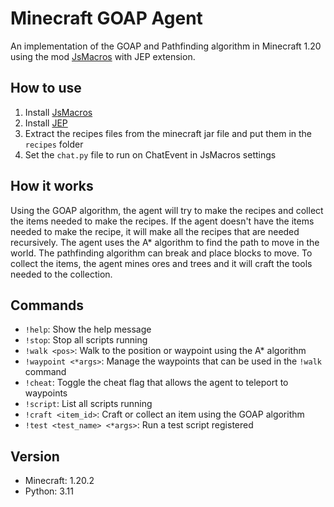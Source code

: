 # Minecraft GOAP Agent
An implementation of the GOAP and Pathfinding algorithm in Minecraft 1.20 using the mod [JsMacros](https://github.com/JsMacros/JsMacros) with JEP extension.

## How to use
1. Install [JsMacros](https://www.curseforge.com/minecraft/mc-mods/jsmacros)
2. Install [JEP](https://jsmacros.wagyourtail.xyz/?/extensions.html)
3. Extract the recipes files from the minecraft jar file and put them in the `recipes` folder
4. Set the `chat.py` file to run on ChatEvent in JsMacros settings

## How it works
Using the GOAP algorithm, the agent will try to make the recipes and collect the items needed to make the recipes. If the agent doesn't have the items needed to make the recipe, it will make all the recipes that are needed recursively.
The agent uses the A* algorithm to find the path to move in the world. The pathfinding algorithm can break and place blocks to move.
To collect the items, the agent mines ores and trees and it will craft the tools needed to the collection.

## Commands
- `!help`: Show the help message
- `!stop`: Stop all scripts running
- `!walk <pos>`: Walk to the position or waypoint using the A* algorithm
- `!waypoint <*args>`: Manage the waypoints that can be used in the `!walk` command
- `!cheat`: Toggle the cheat flag that allows the agent to teleport to waypoints
- `!script`: List all scripts running
- `!craft <item_id>`: Craft or collect an item using the GOAP algorithm
- `!test <test_name> <*args>`: Run a test script registered

## Version
- Minecraft: 1.20.2
- Python: 3.11
